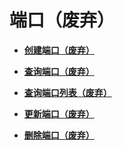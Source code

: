 # 端口（废弃）<a name="vpc_port03_0000"></a>

-   **[创建端口（废弃）](创建端口（废弃）.md)**  

-   **[查询端口（废弃）](查询端口（废弃）.md)**  

-   **[查询端口列表（废弃）](查询端口列表（废弃）.md)**  

-   **[更新端口（废弃）](更新端口（废弃）.md)**  

-   **[删除端口（废弃）](删除端口（废弃）.md)**  


